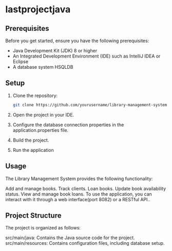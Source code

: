 # lastprojectjava

## Prerequisites

Before you get started, ensure you have the following prerequisites:

- Java Development Kit (JDK) 8 or higher
- An Integrated Development Environment (IDE) such as IntelliJ IDEA or Eclipse
- A database system HSQLDB 

## Setup

1. Clone the repository:

   ```bash
   git clone https://github.com/yourusername/library-management-system.git
2. Open the project in your IDE.
3. Configure the database connection properties in the application.properties file.
4. Build the project.
5. Run the application

## Usage
The Library Management System provides the following functionality:

 Add and manage books.
 Track clients.
 Loan books.
 Update book availability status.
 View and manage book loans.
 To use the application, you can interact with it through a web interface(port 8082) or a RESTful API..


## Project Structure
The project is organized as follows:

src/main/java: Contains the Java source code for the project.
src/main/resources: Contains configuration files, including database setup.

